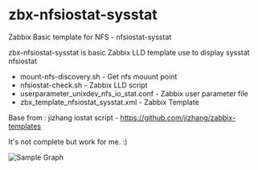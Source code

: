 # zbx-nfsiostat-sysstat
Zabbix Basic template for NFS  -  nfsiostat-sysstat

zbx-nfsiostat-sysstat is basic Zabbix LLD template use to display  sysstat nfsiostat 

* mount-nfs-discovery.sh - Get nfs mouunt point 
* nfsiostat-check.sh - Zabbix LLD script 
* userparameter_unixdev_nfs_io_stat.conf - Zabbix user parameter file
* zbx_template_nfsiostat_sysstat.xml - Zabbix Template  

Base from : jizhang iostat script - https://github.com/jizhang/zabbix-templates

It's not complete but work for me. :) 

![Sample Graph](zbx-nfsiostat-sysstat/image/zabbix-nfs-io-stat-sysstat-graph.png)
